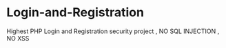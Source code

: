 # Login-and-Registration
Highest PHP Login and Registration security project , NO SQL INJECTION , NO XSS
